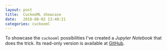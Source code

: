 ```yaml
---
layout: post
title:  CuckooML showcase
date:   2016-08-02 13:48:21
categories: cuckooml
---
```

To showcase the `cuckooml` possibilities I've created a *Jupyter Notebook* that does the trick. Its read-only version is available at [GitHub](https://render.githubusercontent.com/view/ipynb?commit=4e0dd41b4429b31180f173e7aa469943a032f281&enc_url=68747470733a2f2f7261772e67697468756275736572636f6e74656e742e636f6d2f686f6e65796e65742f6375636b6f6f6d6c2f346530646434316234343239623331313830663137336537616134363939343361303332663238312f6578616d706c65732f6375636b6f6f6d6c2e6970796e62&nwo=honeynet%2Fcuckooml&path=examples%2Fcuckooml.ipynb&repository_id=56984886#cuckooml).
